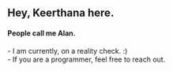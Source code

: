 <h2>Hey, Keerthana here.</h2>
<h4>People call me Alan.</h4>
<p>- I am currently, on a reality check. :)<br>- If you are a programmer, feel free to reach out.</p>
<!---
keerthana5958v/keerthana5958v is a ✨ special ✨ repository because its `README.md` (this file) appears on your GitHub profile.
You can click the Preview link to take a look at your changes.    
--->
